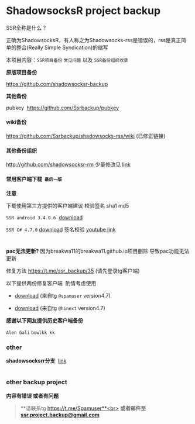 <h1>ShadowsocksR project backup</h1>

SSR全称是什么？

正确为ShadowsocksR，有人称之为Shadowsocks-rss是错误的，rss是真正简单的整合(Really Simple Syndication)的缩写

本项目内容：`SSR项目备份` `常见问题` 以及 `SSR备份组织收录`

**原版项目备份**  

https://github.com/shadowsocksr-backup
 
**其他备份**

pubkey  https://github.com/Ssrbackup/pubkey

#### wiki备份

https://github.com/Ssrbackup/shadowsocks-rss/wiki  (已修正链接)

#### 其他备份组织

 http://github.com/shadowsocksr-rm  少量修改见 [link](https://github.com/ssrbackup/shadowsocks-rss/issues/4) 

#### 常用客户端下载  ```最后一版```

**注意**

下载使用第三方提供的客户端建议 校验签名 sha1 md5

```SSR android 3.4.0.6```  [download](https://github.com/esdeathlove/panel-download/blob/master/ssr-android.apk?raw=true) 

``` SSR C# 4.7.0 ``` [download](https://github.com/esdeathlove/panel-download/raw/master/ssr-win.7z) 签名校验 [youtube link](https://youtu.be/LLuUTQgEIJ4)
<h1></h1>
<b>pac无法更新?</b>  因为breakwa11的breakwa11.github.io项目删除 导致pac功能无法更新

修复方法 https://t.me/ssr_backup/35 (请先登录tg客户端)

以下提供两份修复客户端  酌情考虑使用

- [download](https://raw.githubusercontent.com/Ssrbackup/shadowsocks-rss/master/Revision/ShadowsocksR.zip) (来自tg `@spamuser` version4.7)

- [download](https://raw.githubusercontent.com/Ssrbackup/shadowsocks-rss/master/Revision/shadowsocksR.zip) (来自tg `@hinext` version4.7)

**感谢以下网友提供历史客户端备份**

```Alen Gali``` ```bowlkk kk```	

### other

**shadowsocksrr分支**  [link](https://github.com/shadowsocksrr)

<h1></h1>

### other backup project

**内容有错误 或者有问题**
>**请联系tg https://t.me/Spamuser**<br>
**或者邮件至 ssr.project.backup@gmail.com**
